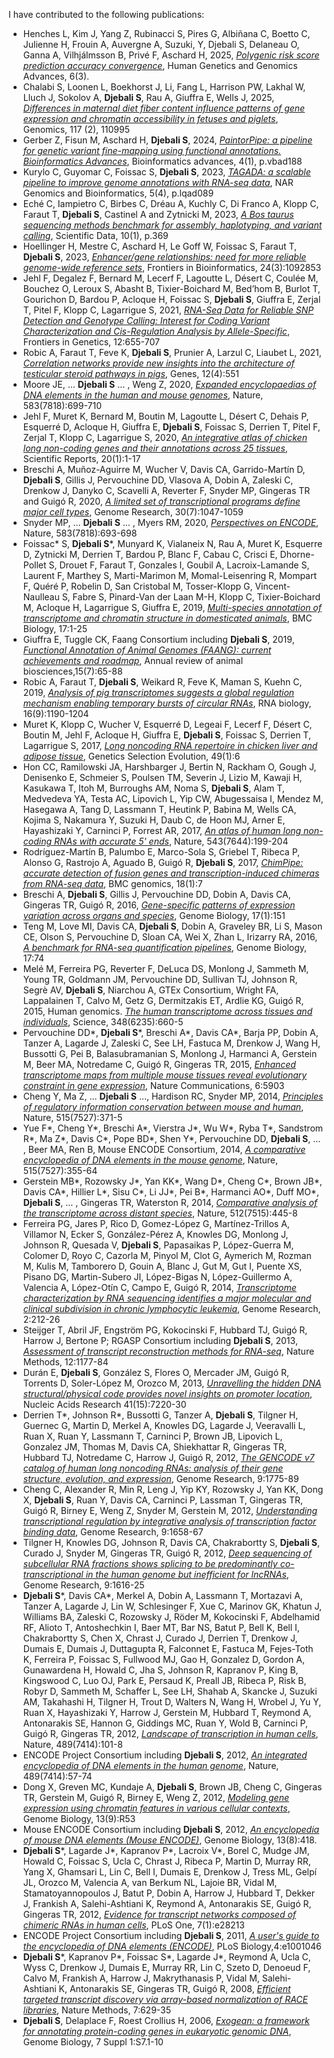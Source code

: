 I have contributed to the following publications:
* Henches L, Kim J, Yang Z, Rubinacci S, Pires G, Albiñana C, Boetto C, Julienne H, Frouin A, Auvergne A, Suzuki, Y, Djebali S, Delaneau O, Ganna A, Vilhjálmsson B, Privé F, Aschard H, 2025, [*Polygenic risk score prediction accuracy convergence*](https://www.cell.com/hgg-advances/fulltext/S2666-2477(25)00060-0), Human Genetics and Genomics Advances, 6(3).
* Chalabi S, Loonen L, Boekhorst J, Li, Fang L, Harrison PW, Lakhal W, Lluch J, Sokolov A, **Djebali S**, Rau A, Giuffra E, Wells J, 2025, [*Differences in maternal diet fiber content influence patterns of gene expression and chromatin accessibility in fetuses and piglets*](https://www.sciencedirect.com/science/article/pii/S0888754325000114), Genomics, 117 (2), 110995
* Gerber Z, Fisun M, Aschard H, **Djebali S**, 2024, [*PaintorPipe: a pipeline for genetic variant fine-mapping using functional annotations. Bioinformatics Advances*](https://academic.oup.com/bioinformaticsadvances/article/4/1/vbad188/7486556), Bioinformatics advances, 4(1), p.vbad188
* Kurylo C, Guyomar C, Foissac S, **Djebali S**, 2023, [*TAGADA: a scalable pipeline to improve genome annotations with RNA-seq data*](https://academic.oup.com/nargab/article/5/4/lqad089/7318076), NAR Genomics and Bioinformatics, 5(4), p.lqad089
* Eché C, Iampietro C, Birbes C, Dréau A, Kuchly C, Di Franco A, Klopp C, Faraut T, **Djebali S**, Castinel A and Zytnicki M, 2023, [*A Bos taurus sequencing methods benchmark for assembly, haplotyping, and variant calling*](https://www.nature.com/articles/s41597-023-02249-1), Scientific Data, 10(1), p.369
* Hoellinger H, Mestre C, Aschard H, Le Goff W, Foissac S, Faraut T, **Djebali S**, 2023, [*Enhancer/gene relationships: need for more reliable genome-wide reference sets*](https://www.frontiersin.org/journals/bioinformatics/articles/10.3389/fbinf.2023.1092853/full), Frontiers in Bioinformatics, 24(3):1092853
* Jehl F, Degalez F, Bernard M, Lecerf F, Lagoutte L, Désert C, Coulée M, Bouchez O, Leroux S, Abasht B, Tixier-Boichard M, Bed’hom B, Burlot T, Gourichon D, Bardou P, Acloque H, Foissac S, **Djebali S**, Giuffra E, Zerjal T, Pitel F, Klopp C, Lagarrigue S, 2021, [*RNA-Seq Data for Reliable SNP Detection and Genotype Calling: Interest for Coding Variant Characterization and Cis-Regulation Analysis by Allele-Specific*](https://www.frontiersin.org/journals/genetics/articles/10.3389/fgene.2021.655707/full), Frontiers in Genetics, 12:655-707
* Robic A, Faraut T, Feve K, **Djebali S**, Prunier A, Larzul C, Liaubet L, 2021, [*Correlation networks provide new insights into the architecture of testicular steroid pathways in pigs*](https://www.mdpi.com/2073-4425/12/4/551), Genes, 12(4):551
* Moore JE, ... **Djebali S** ... , Weng Z, 2020, [*Expanded encyclopaedias of DNA elements in the human and mouse genomes*](https://www.nature.com/articles/s41586-020-2493-4), Nature, 583(7818):699-710
* Jehl F, Muret K, Bernard M, Boutin M, Lagoutte L, Désert C, Dehais P, Esquerré D, Acloque H, Giuffra E, **Djebali S**, Foissac S, Derrien T, Pitel F, Zerjal T, Klopp C, Lagarrigue S, 2020, [*An integrative atlas of chicken long non-coding genes and their annotations across 25 tissues*](https://www.nature.com/articles/s41598-020-77586-x), Scientific Reports, 20(1):1-17
* Breschi A, Muñoz-Aguirre M, Wucher V, Davis CA, Garrido-Martín D, **Djebali S**, Gillis J, Pervouchine DD, Vlasova A, Dobin A, Zaleski C, Drenkow J, Danyko C, Scavelli A, Reverter F, Snyder MP, Gingeras TR and Guigó R, 2020, [*A limited set of transcriptional programs define major cell types*](https://genome.cshlp.org/content/30/7/1047.short), Genome Research, 30(7):1047-1059
* Snyder MP, ... **Djebali S** ... , Myers RM, 2020, [*Perspectives on ENCODE*](https://www.nature.com/articles/s41586-020-2449-8), Nature, 583(7818):693-698
* Foissac* S, **Djebali S***, Munyard K, Vialaneix N, Rau A, Muret K, Esquerre D, Zytnicki M, Derrien T, Bardou P, Blanc F, Cabau C, Crisci E, Dhorne-Pollet S, Drouet F, Faraut T, Gonzales I, Goubil A, Lacroix-Lamande S, Laurent F, Marthey S, Marti-Marimon M, Momal-Leisenring R, Mompart F, Quéré P, Robelin D, San Cristobal M, Tosser-Klopp G, Vincent-Naulleau S, Fabre S, Pinard-Van der Laan M-H, Klopp C, Tixier-Boichard M, Acloque H, Lagarrigue S, Giuffra E, 2019, [*Multi-species annotation of transcriptome and chromatin structure in domesticated animals*](https://link.springer.com/article/10.1186/s12915-019-0726-5), BMC Biology, 17:1-25
* Giuffra E, Tuggle CK, Faang Consortium including **Djebali S**, 2019, [*Functional Annotation of Animal Genomes (FAANG): current achievements and roadmap*](https://www.annualreviews.org/content/journals/10.1146/annurev-animal-020518-114913), Annual review of animal biosciences,15(7):65-88
* Robic A, Faraut T, **Djebali S**, Weikard R, Feve K, Maman S, Kuehn C, 2019, [*Analysis of pig transcriptomes suggests a global regulation mechanism enabling temporary bursts of circular RNAs*](https://www.tandfonline.com/doi/full/10.1080/15476286.2019.1621621), RNA biology, 16(9):1190-1204
* Muret K, Klopp C, Wucher V, Esquerré D, Legeai F, Lecerf F, Désert C, Boutin M, Jehl F, Acloque H, Giuffra E, **Djebali S**, Foissac S, Derrien T, Lagarrigue S, 2017, [*Long noncoding RNA repertoire in chicken liver and adipose tissue*](https://link.springer.com/article/10.1186/s12711-016-0275-0), Genetics Selection Evolution, 49(1):6 
* Hon CC, Ramilowski JA, Harshbarger J, Bertin N, Rackham O, Gough J, Denisenko E, Schmeier S, Poulsen TM, Severin J, Lizio M, Kawaji H, Kasukawa T, Itoh M, Burroughs AM, Noma S, **Djebali S**, Alam T, Medvedeva YA, Testa AC, Lipovich L, Yip CW, Abugessaisa I, Mendez M, Hasegawa A, Tang D, Lassmann T, Heutink P, Babina M, Wells CA, Kojima S, Nakamura Y, Suzuki H, Daub C, de Hoon MJ, Arner E, Hayashizaki Y, Carninci P, Forrest AR, 2017, [*An atlas of human long non-coding RNAs with accurate 5' ends*](https://www.nature.com/articles/nature21374), Nature, 543(7644):199-204
* Rodríguez-Martín B, Palumbo E, Marco-Sola S, Griebel T, Ribeca P, Alonso G, Rastrojo A, Aguado B, Guigó R, **Djebali S**, 2017, [*ChimPipe: accurate detection of fusion genes and transcription-induced chimeras from RNA-seq data*](https://link.springer.com/article/10.1186/s12864-016-3404-9), BMC genomics, 18(1):7
* Breschi A, **Djebali S**, Gillis J, Pervouchine DD, Dobin A, Davis CA, Gingeras TR, Guigó R, 2016, [*Gene-specific patterns of expression variation across organs and species*](https://link.springer.com/article/10.1186/s13059-016-1008-y), Genome Biology, 17(1):151
* Teng M, Love MI, Davis CA, **Djebali S**, Dobin A, Graveley BR, Li S, Mason CE, Olson S, Pervouchine D, Sloan CA, Wei X, Zhan L, Irizarry RA, 2016, [*A benchmark for RNA-seq quantification pipelines*](https://link.springer.com/article/10.1186/s13059-016-0940-1), Genome Biology, 17:74
* Melé M, Ferreira PG, Reverter F, DeLuca DS, Monlong J, Sammeth M, Young TR, Goldmann JM, Pervouchine DD, Sullivan TJ, Johnson R, Segrè AV, **Djebali S**, Niarchou A, GTEx Consortium, Wright FA, Lappalainen T, Calvo M, Getz G, Dermitzakis ET, Ardlie KG, Guigó R, 2015, Human genomics. [*The human transcriptome across tissues and individuals*](https://www.science.org/doi/full/10.1126/science.aaa0355?casa_token=3eYHYQEREUAAAAAA%3AGonKUhlGy1JWlogMRcjdlMVtVNjeJ64TbcAKj1f31OHxLbZkHrKxv5y4VAxP_Wu8Z9qGPl5KdbOF8f8), Science, 348(6235):660-5
* Pervouchine DD*, **Djebali S***, Breschi A*, Davis CA*, Barja PP, Dobin A, Tanzer A, Lagarde J, Zaleski C, See LH, Fastuca M, Drenkow J,	Wang H,	Bussotti G, Pei	B, Balasubramanian S, Monlong J, Harmanci A, Gerstein M, Beer MA, Notredame C, Guigó R, Gingeras TR, 2015, [*Enhanced transcriptome maps from multiple mouse tissues reveal evolutionary constraint in gene expression*](https://www.nature.com/articles/ncomms6903), Nature Communications, 6:5903
* Cheng Y, Ma	Z, ... **Djebali S** ..., Hardison RC, Snyder MP, 2014, [*Principles of regulatory information conservation between mouse and human*](https://www.nature.com/articles/nature13985), Nature, 515(7527):371-5
* Yue F*, Cheng Y*, Breschi A*, Vierstra J*, Wu W*, Ryba T*, Sandstrom R*, Ma Z*, Davis C*, Pope BD*, Shen Y*, Pervouchine DD, **Djebali S**, ... , Beer MA, Ren B, Mouse ENCODE Consortium, 2014, [*A comparative encyclopedia of DNA elements in the mouse genome*](https://www.nature.com/articles/nature13992), Nature, 515(7527):355-64
* Gerstein MB*, Rozowsky J*, Yan KK*, Wang D*, Cheng C*, Brown JB*, Davis CA*, Hillier L*, Sisu C*, Li JJ*, Pei B*, Harmanci AO*, Duff MO*, **Djebali S**, ... , Gingeras TR, Waterston R, 2014, [*Comparative analysis of the transcriptome across distant species*](https://www.nature.com/articles/nature13424), Nature, 512(7515):445-8
* Ferreira PG, Jares P, Rico D, Gomez-López G, Martínez-Trillos A, Villamor N, Ecker S, González-Pérez A, Knowles DG, Monlong J, Johnson R, Quesada V, **Djebali S**, Papasaikas P, López-Guerra M, Colomer D, Royo C, Cazorla M, Pinyol M, Clot G, Aymerich M, Rozman M, Kulis M, Tamborero D, Gouin A, Blanc J, Gut M, Gut I, Puente XS, Pisano DG, Martin-Subero JI, López-Bigas N, López-Guillermo A, Valencia A, López-Otín C, Campo E, Guigó R, 2014, [*Transcriptome characterization by RNA sequencing identifies a major molecular and clinical subdivision in chronic lymphocytic leukemia*](https://genome.cshlp.org/content/24/2/212.short), Genome Research, 2:212-26
* Steijger T, Abril JF, Engström PG, Kokocinski F, Hubbard TJ, Guigó R, Harrow J, Bertone P; RGASP Consortium including **Djebali S**, 2013, [*Assessment of transcript reconstruction methods for RNA-seq*](https://www.nature.com/articles/nmeth.2714), Nature Methods, 12:1177-84
* Durán E, **Djebali S**, González S, Flores O, Mercader JM, Guigó R, Torrents D, Soler-López M, Orozco M, 2013, [*Unravelling the hidden DNA structural/physical code provides novel insights on promoter location*](https://academic.oup.com/nar/article/41/15/7220/2411146), Nucleic Acids Research 41(15):7220-30
* Derrien T*, Johnson R*, Bussotti G, Tanzer A, **Djebali S**, Tilgner H, Guernec G, Martin D, Merkel A, Knowles DG, Lagarde J, Veeravalli L, Ruan X, Ruan Y, Lassmann T, Carninci P, Brown JB, Lipovich L, Gonzalez JM, Thomas M, Davis CA, Shiekhattar R, Gingeras TR, Hubbard TJ, Notredame C, Harrow J, Guigó R, 2012, [*The GENCODE v7 catalog of human long noncoding RNAs: analysis of their gene structure, evolution, and expression*](https://genome.cshlp.org/content/22/9/1775.short), Genome Research, 9:1775-89
* Cheng C, Alexander R, Min R, Leng J, Yip KY, Rozowsky J, Yan KK, Dong X, **Djebali S**, Ruan Y, Davis CA, Carninci P, Lassman T, Gingeras TR, Guigó R, Birney E, Weng Z, Snyder M, Gerstein M, 2012, [*Understanding transcriptional regulation by integrative analysis of transcription factor binding data*](https://genome.cshlp.org/content/22/9/1658.short), Genome Research, 9:1658-67
* Tilgner H, Knowles DG, Johnson R, Davis CA, Chakrabortty S, **Djebali S**, Curado J, Snyder M, Gingeras TR, Guigó R, 2012, [*Deep sequencing of subcellular RNA fractions shows splicing to be predominantly co-transcriptional in the human genome but inefficient for lncRNAs*](https://genome.cshlp.org/content/22/9/1616.short), Genome Research, 9:1616-25
* **Djebali S***, Davis CA*, Merkel A, Dobin A, Lassmann T, Mortazavi A, Tanzer A, Lagarde J, Lin W, Schlesinger F, Xue C, Marinov GK, Khatun J, Williams BA, Zaleski C, Rozowsky J, Röder M, Kokocinski F, Abdelhamid RF, Alioto T, Antoshechkin I, Baer MT, Bar NS, Batut P, Bell K, Bell I, Chakrabortty S, Chen X, Chrast J, Curado J, Derrien T, Drenkow J, Dumais E, Dumais J, Duttagupta R, Falconnet E, Fastuca M, Fejes-Toth K, Ferreira P, Foissac S, Fullwood MJ, Gao H, Gonzalez D, Gordon A, Gunawardena H, Howald C, Jha S, Johnson R, Kapranov P, King B, Kingswood C, Luo OJ, Park E, Persaud K, Preall JB, Ribeca P, Risk B, Robyr D, Sammeth M, Schaffer L, See LH, Shahab A, Skancke J, Suzuki AM, Takahashi H, Tilgner H, Trout D, Walters N, Wang H, Wrobel J, Yu Y, Ruan X, Hayashizaki Y, Harrow J, Gerstein M, Hubbard T, Reymond A, Antonarakis SE, Hannon G, Giddings MC, Ruan Y, Wold B, Carninci P, Guigó R, Gingeras TR, 2012, [*Landscape of transcription in human cells*](https://www.nature.com/articles/nature11233), Nature, 489(7414):101-8
* ENCODE Project Consortium including **Djebali S**, 2012, [*An integrated encyclopedia of DNA elements in the human genome*](https://pmc.ncbi.nlm.nih.gov/articles/PMC3439153/), Nature, 489(7414):57-74
* Dong X, Greven MC, Kundaje A, **Djebali S**, Brown JB, Cheng C, Gingeras TR, Gerstein M, Guigó R, Birney E, Weng Z, 2012, [*Modeling gene expression using chromatin features in various cellular contexts*](https://link.springer.com/article/10.1186/gb-2012-13-9-r53), Genome Biology, 13(9):R53
* Mouse ENCODE Consortium including **Djebali S**, 2012, [*An encyclopedia of mouse DNA elements (Mouse ENCODE)*](https://link.springer.com/article/10.1186/gb-2012-13-8-418), Genome Biology, 13(8):418.
* **Djebali S***, Lagarde J*, Kapranov P*, Lacroix V*, Borel C, Mudge JM, Howald C, Foissac S, Ucla C, Chrast J, Ribeca P, Martin D, Murray RR, Yang X, Ghamsari L, Lin C, Bell I, Dumais E, Drenkow J, Tress ML, Gelpí JL, Orozco M, Valencia A, van Berkum NL, Lajoie BR, Vidal M, Stamatoyannopoulos J, Batut P, Dobin A, Harrow J, Hubbard T, Dekker J, Frankish A, Salehi-Ashtiani K, Reymond A, Antonarakis SE, Guigó R, Gingeras TR, 2012, [*Evidence for transcript networks composed of chimeric RNAs in human cells*](https://journals.plos.org/plosone/article?id=10.1371/journal.pone.0028213), PLoS One, 7(1):e28213
* ENCODE Project Consortium including **Djebali S**, 2011, [*A user's guide to the encyclopedia of DNA elements (ENCODE)*](https://discovery.ucl.ac.uk/id/eprint/1362403/), PLoS Biology,4:e1001046
* **Djebali S***, Kapranov P*, Foissac S*, Lagarde J*, Reymond A, Ucla C, Wyss C, Drenkow J, Dumais E, Murray RR, Lin C, Szeto D, Denoeud F, Calvo M, Frankish A, Harrow J, Makrythanasis P, Vidal M, Salehi-Ashtiani K, Antonarakis SE, Gingeras TR, Guigó R, 2008, [*Efficient targeted transcript discovery via array-based normalization of RACE libraries*](https://www.nature.com/articles/nmeth.1216), Nature Methods, 7:629-35  
* **Djebali S**, Delaplace F, Roest Crollius H, 2006, [*Exogean: a framework for annotating protein-coding genes in eukaryotic genomic DNA*](https://link.springer.com/article/10.1186/gb-2006-7-s1-s7), Genome Biology, 7 Suppl 1:S7.1-10


